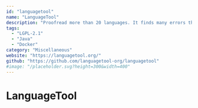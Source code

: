 ```yaml
---
id: "languagetool"
name: "LanguageTool"
description: "Proofread more than 20 languages. It finds many errors that a simple spell checker cannot detect."
tags:
  - "LGPL-2.1"
  - "Java"
  - "Docker"
category: "Miscellaneous"
website: "https://languagetool.org/"
github: "https://github.com/languagetool-org/languagetool"
#image: "/placeholder.svg?height=300&width=400"
---
```


# LanguageTool

